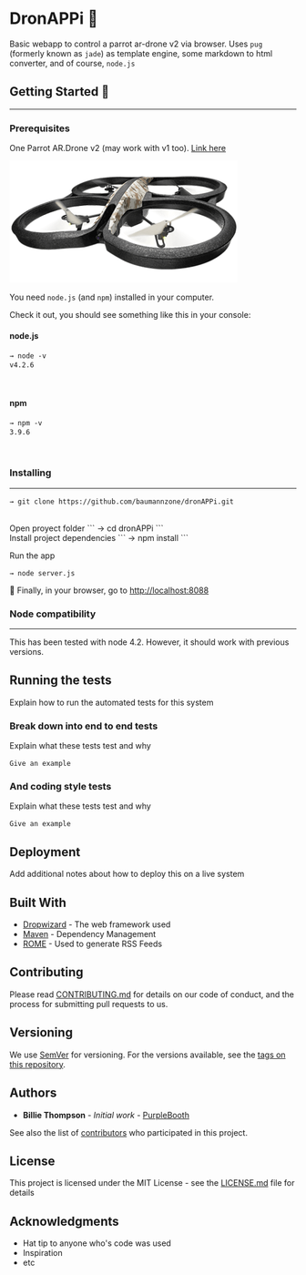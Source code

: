 # DronAPPi :rocket:

Basic webapp to control a parrot ar-drone v2 via browser. Uses `pug` (formerly known as `jade`) as template engine, 
some markdown to html converter, and of course, `node.js`

## Getting Started :triangular_flag_on_post:
___

### Prerequisites

One Parrot AR.Drone v2 (may work with v1 too). [Link here](https://www.parrot.com/us/drones/parrot-ardrone-20-elite-edition#parrot-ardrone-20-elite-edition-details "ar-drone") 

![Img](public/assets/img/drone-logo.png)

You need `node.js` (and `npm`) installed in your computer.

Check it out, you should see something like this in your console:
#### node.js
```
→ node -v
v4.2.6
```

<br>

#### npm
```
→ npm -v
3.9.6
```
  
<br>

### Installing
___

```
→ git clone https://github.com/baumannzone/dronAPPi.git
```

<br>
Open proyect folder 
```
→ cd dronAPPi
```

<br>
Install project dependencies
```
→ npm install
```
<br>


Run the app
```
→ node server.js
```

:triangular_flag_on_post: Finally, in your browser, go to [http://localhost:8088](http://localhost:8088) 

### Node compatibility
___

This has been tested with node 4.2. 
However, it should work with previous versions.

## Running the tests

Explain how to run the automated tests for this system

### Break down into end to end tests

Explain what these tests test and why

```
Give an example
```

### And coding style tests

Explain what these tests test and why

```
Give an example
```

## Deployment

Add additional notes about how to deploy this on a live system

## Built With

* [Dropwizard](http://www.dropwizard.io/1.0.2/docs/) - The web framework used
* [Maven](https://maven.apache.org/) - Dependency Management
* [ROME](https://rometools.github.io/rome/) - Used to generate RSS Feeds

## Contributing

Please read [CONTRIBUTING.md](https://gist.github.com/PurpleBooth/b24679402957c63ec426) for details on our code of conduct, and the process for submitting pull requests to us.

## Versioning

We use [SemVer](http://semver.org/) for versioning. For the versions available, see the [tags on this repository](https://github.com/your/project/tags). 

## Authors

* **Billie Thompson** - *Initial work* - [PurpleBooth](https://github.com/PurpleBooth)

See also the list of [contributors](https://github.com/your/project/contributors) who participated in this project.

## License

This project is licensed under the MIT License - see the [LICENSE.md](LICENSE.md) file for details

## Acknowledgments

* Hat tip to anyone who's code was used
* Inspiration
* etc
